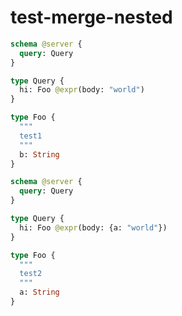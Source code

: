 # test-merge-nested

```graphql @config
schema @server {
  query: Query
}

type Query {
  hi: Foo @expr(body: "world")
}

type Foo {
  """
  test1
  """
  b: String
}
```

```graphql @config
schema @server {
  query: Query
}

type Query {
  hi: Foo @expr(body: {a: "world"})
}

type Foo {
  """
  test2
  """
  a: String
}
```
